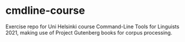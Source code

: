 # cmdline-course
Exercise repo for Uni Helsinki course Command-Line Tools for Linguists 2021, making use of Project Gutenberg books for corpus processing.
